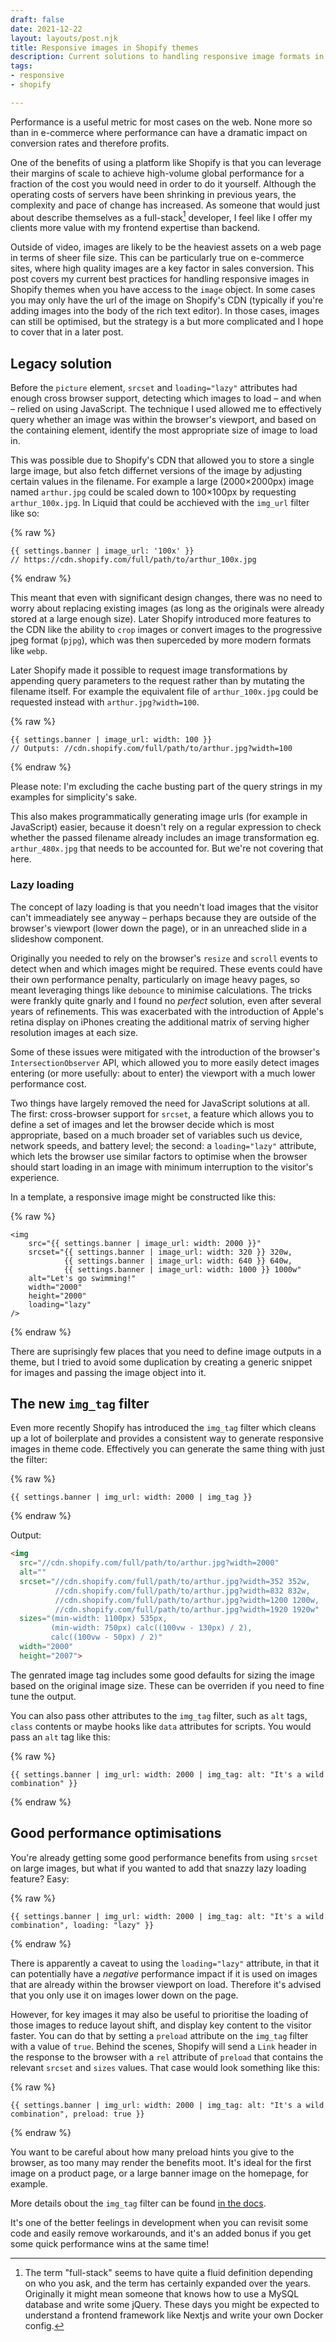 ```yaml
---
draft: false
date: 2021-12-22
layout: layouts/post.njk
title: Responsive images in Shopify themes
description: Current solutions to handling responsive image formats in Shopify.
tags:
- responsive
- shopify

---
```

Performance is a useful metric for most cases on the web. None more so than in e-commerce where performance can have a dramatic impact on conversion rates and therefore profits.

One of the benefits of using a platform like Shopify is that you can leverage their margins of scale to achieve high-volume global performance for a fraction of the cost you would need in order to do it yourself. Although the operating costs of servers have been shrinking in previous years, the complexity and pace of change has increased. As someone that would just about describe themselves as a full-stack[^1] developer, I feel like I offer my clients more value with my frontend expertise than backend.

Outside of video, images are likely to be the heaviest assets on a web page in terms of sheer file size. This can be particularly true on e-commerce sites, where high quality images are a key factor in sales conversion. This post covers my current best practices for handling responsive images in Shopify themes when you have access to the `image` object. In some cases you may only have the url of the image on Shopify's CDN (typically if you're adding images into the body of the rich text editor). In those cases, images can still be optimised, but the strategy is a but more complicated and I hope to cover that in a later post.

## Legacy solution

Before the `picture` element, `srcset` and `loading="lazy"` attributes had enough cross browser support, detecting which images to load – and when – relied on using JavaScript. The technique I used allowed me to effectively query whether an image was within the browser's viewport, and based on the containing element, identify the most appropriate size of image to load in.

This was possible due to Shopify's CDN that allowed you to store a single large image, but also fetch differnet versions of the image by adjusting certain values in the filename. For example a large (2000&times;2000px) image named `arthur.jpg` could be scaled down to 100&times;100px by requesting `arthur_100x.jpg`. In Liquid that could be acchieved with the `img_url` filter like so:

{% raw %}
```liquid
{{ settings.banner | image_url: '100x' }}
// https://cdn.shopify.com/full/path/to/arthur_100x.jpg
```
{% endraw %}

This meant that even with significant design changes, there was no need to worry about replacing existing images (as long as the originals were already stored at a large enough size). Later Shopify introduced more features to the CDN like the ability to `crop` images or convert images to the progressive jpeg format (`pjpg`), which was then superceded by more modern formats like `webp`.

Later Shopify made it possible to request image transformations by appending query parameters to the request rather than by mutating the filename itself. For example the equivalent file of `arthur_100x.jpg` could be requested instead with `arthur.jpg?width=100`.

{% raw %}
```liquid
{{ settings.banner | image_url: width: 100 }}
// Outputs: //cdn.shopify.com/full/path/to/arthur.jpg?width=100
```
{% endraw %}

<figcaption>
  Please note: I'm excluding the cache busting part of the query strings in my examples for simplicity's sake.
</figcaption>

This also makes programmatically generating image urls (for example in JavaScript) easier, because it doesn't rely on a regular expression to check whether the passed filename already includes an image transformation eg. `arthur_480x.jpg` that needs to be accounted for. But we're not covering that here.


### Lazy loading

The concept of lazy loading is that you needn't load images that the visitor can't immeadiately see anyway – perhaps because they are outside of the browser's viewport (lower down the page), or in an unreached slide in a slideshow component.

Originally you needed to rely on the browser's `resize` and `scroll` events to detect when and which images might be required. These events could have their own performance penalty, particularly on image heavy pages, so meant leveraging things like `debounce` to minimise calculations. The tricks were frankly quite gnarly and I found no _perfect_ solution, even after several years of refinements. This was exacerbated with the introduction of Apple's retina display on iPhones creating the additional matrix of serving higher resolution images at each size.

Some of these issues were mitigated with the introduction of the browser's `IntersectionObserver` API, which allowed you to more easily detect images entering (or more usefully: about to enter) the viewport with a much lower performance cost.

Two things have largely removed the need for JavaScript solutions at all. The first: cross-browser support for `srcset`, a feature which allows you to define a set of images and let the browser decide which is most appropriate, based on a much broader set of variables such us device, network speeds, and battery level; the second: a `loading="lazy"` attribute, which lets the browser use similar factors to optimise when the browser should start loading in an image with minimum interruption to the visitor's experience.

In a template, a responsive image might be constructed like this:

{% raw %}
```liquid
<img
    src="{{ settings.banner | image_url: width: 2000 }}"
    srcset="{{ settings.banner | image_url: width: 320 }} 320w,
      		{{ settings.banner | image_url: width: 640 }} 640w,
      		{{ settings.banner | image_url: width: 1000 }} 1000w"
    alt="Let's go swimming!"
    width="2000"
    height="2000"
    loading="lazy"
/>
```
{% endraw %}

There are suprisingly few places that you need to define image outputs in a theme, but I tried to avoid some duplication by creating a generic snippet for images and passing the image object into it.

## The new `img_tag` filter

Even more recently Shopify has introduced the `img_tag` filter which cleans up a lot of boilerplate and provides a consistent way to generate responsive images in theme code. Effectively you can generate the same thing with just the filter:

{% raw %}
```liquid
{{ settings.banner | img_url: width: 2000 | img_tag }}
```
{% endraw %}

Output:

```html
<img
  src="//cdn.shopify.com/full/path/to/arthur.jpg?width=2000"
  alt=""
  srcset="//cdn.shopify.com/full/path/to/arthur.jpg?width=352 352w,
          //cdn.shopify.com/full/path/to/arthur.jpg?width=832 832w,
          //cdn.shopify.com/full/path/to/arthur.jpg?width=1200 1200w,
          //cdn.shopify.com/full/path/to/arthur.jpg?width=1920 1920w"
  sizes="(min-width: 1100px) 535px,
         (min-width: 750px) calc((100vw - 130px) / 2),
         calc((100vw - 50px) / 2)"
  width="2000"
  height="2007">
```

The genrated image tag includes some good defaults for sizing the image based on the original image size. These can be overriden if you need to fine tune the output.

You can also pass other attributes to the `img_tag` filter, such as `alt` tags, `class` contents or maybe hooks like `data` attributes for scripts. You would pass an `alt` tag like this:

{% raw %}
```liquid
{{ settings.banner | img_url: width: 2000 | img_tag: alt: "It's a wild combination" }}
```
{% endraw %}

## Good performance optimisations

You're already getting some good performance benefits from using `srcset` on large images, but what if you wanted to add that snazzy lazy loading feature? Easy:

{% raw %}
```liquid
{{ settings.banner | img_url: width: 2000 | img_tag: alt: "It's a wild combination", loading: "lazy" }}
```
{% endraw %}

There is apparently a caveat to using the `loading="lazy"` attribute, in that it can potentially have a _negative_ performance impact if it is used on images that are already within the browser viewport on load. Therefore it's advised that you only use it on images lower down on the page.

However, for key images it may also be useful to prioritise the loading of those images to reduce layout shift, and display key content to the visitor faster. You can do that by setting a `preload` attribute on the `img_tag` filter with a value of `true`. Behind the scenes, Shopify will send a `Link` header in the response to the browser with a `rel` attribute of `preload` that contains the relevant `srcset` and `sizes` values. That case would look something like this:

{% raw %}
```liquid
{{ settings.banner | img_url: width: 2000 | img_tag: alt: "It's a wild combination", preload: true }}
```
{% endraw %}

You want to be careful about how many preload hints you give to the browser, as too many may render the benefits moot. It's ideal for the first image on a product page, or a large banner image on the homepage, for example.

More details obout the `img_tag` filter can be found [in the docs](https://shopify.dev/api/liquid/filters/html-filters#image_tag).

It's one of the better feelings in development when you can revisit some code and easily remove workarounds, and it's an added bonus if you get some quick performance wins at the same time!


[^1]: The term "full-stack" seems to have quite a fluid definition depending on who you ask, and the term has certainly expanded over the years. Originally it might mean someone that knows how to use a MySQL database and write some jQuery. These days you might be expected to understand a frontend framework like Nextjs and write your own Docker config.